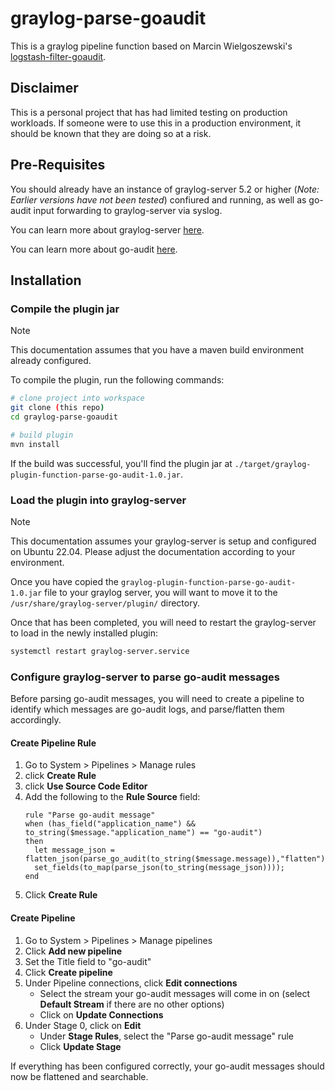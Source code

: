 # graylog-parse-goaudit

This is a graylog pipeline function based on Marcin Wielgoszewski's [logstash-filter-goaudit](https://github.com/mwielgoszewski/logstash-filter-goaudit).

## Disclaimer
This is a personal project that has had limited testing on production workloads. If someone were to use this in a production environment, it should be known that they are doing so at a risk. 

## Pre-Requisites
You should already have an instance of graylog-server 5.2 or higher (*Note: Earlier versions have not been tested*) confiured and running, as well as go-audit input forwarding to graylog-server via syslog.

You can learn more about graylog-server [here]().

You can learn more about go-audit [here]().

## Installation
### Compile the plugin jar
> [!NOTE]
> This documentation assumes that you have a maven build environment already configured. 

To compile the plugin, run the following commands:
```bash
# clone project into workspace 
git clone (this repo)
cd graylog-parse-goaudit

# build plugin
mvn install
```

If the build was successful, you'll find the plugin jar at `./target/graylog-plugin-function-parse-go-audit-1.0.jar`.

### Load the plugin into graylog-server
> [!NOTE]
> This documentation assumes your graylog-server is setup and configured on Ubuntu 22.04. Please adjust the documentation according to your environment. 

Once you have copied the `graylog-plugin-function-parse-go-audit-1.0.jar` file to your graylog server, you will want to move it to the `/usr/share/graylog-server/plugin/` directory.

Once that has been completed, you will need to restart the graylog-server to load in the newly installed plugin:
```bash
systemctl restart graylog-server.service
```

### Configure graylog-server to parse go-audit messages
Before parsing go-audit messages, you will need to create a pipeline to identify which messages are go-audit logs, and parse/flatten them accordingly.

#### Create Pipeline Rule
1. Go to System > Pipelines > Manage rules
2. click **Create Rule** 
3. click **Use Source Code Editor**
4. Add the following to the **Rule Source** field:
    ```
    rule "Parse go-audit message"
    when (has_field("application_name") && to_string($message."application_name") == "go-audit")
    then
      let message_json = flatten_json(parse_go_audit(to_string($message.message)),"flatten");
      set_fields(to_map(parse_json(to_string(message_json))));
    end
    ```
5. Click **Create Rule**

#### Create Pipeline
1. Go to System > Pipelines > Manage pipelines
2. Click **Add new pipeline**
3. Set the Title field to "go-audit"
4. Click **Create pipeline**
5. Under Pipeline connections, click **Edit connections**
    - Select the stream your go-audit messages will come in on (select **Default Stream** if there are no other options)
    - Click on **Update Connections**
6. Under Stage 0, click on **Edit**
    - Under **Stage Rules**, select the "Parse go-audit message" rule
    - Click **Update Stage**

If everything has been configured correctly, your go-audit messages should now be flattened and searchable.

